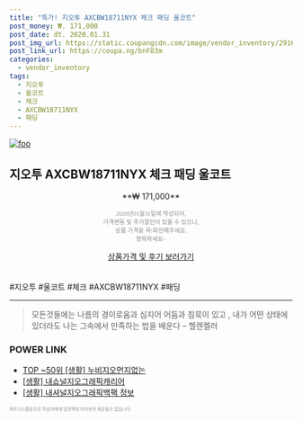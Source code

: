 ```yaml
--- 
title: "특가! 지오투 AXCBW18711NYX 체크 패딩 울코트" 
post_money: ₩. 171,000 
post_date: dt. 2020.01.31 
post_img_url: https://static.coupangcdn.com/image/vendor_inventory/2916/54559d23ffe735f2c480b393cf97ddd822e260eaa657e298047a9e923441.jpg 
post_link_url: https://coupa.ng/bnF83m 
categories: 
  - vendor_inventory 
tags: 
  - 지오투 
  - 울코트 
  - 체크 
  - AXCBW18711NYX 
  - 패딩 
--- 
```

[![foo](https://static.coupangcdn.com/image/vendor_inventory/2916/54559d23ffe735f2c480b393cf97ddd822e260eaa657e298047a9e923441.jpg)](https://coupa.ng/bnF83m) 

## 지오투 AXCBW18711NYX 체크 패딩 울코트 
<p style="text-align: center;">**₩ 171,000**</p> 
<p style="text-align: center;"><span style="color: #898c8f; font-family: Georgia,Times,serif; font-size: 0.75em;">2020년01월31일에 작성되어, <br>가격변동 및 추가할인이 있을 수 있으니,<br> 상품 가격을 꼭!확인해주세요.<br>행복하세요~</span> 
</p>	 
<div markdown="0" style="text-align: center;"><a href="https://coupa.ng/bnF83m" class="btn btn--success">상품가격 및 후기 보러가기</a></div> 
<br><br> 
  #지오투 #울코트 #체크 #AXCBW18711NYX #패딩 
<hr> 

> 모든것들에는 나름의 경이로움과 심지어 어둠과 침묵이 있고 , 내가 어떤 상태에 있더라도 나는 그속에서 만족하는 법을 배운다 – 헬렌켈러 


### POWER LINK

* <a href="https://blog.naver.com/fasyy4321/221777201920" target="_blank"> TOP ~50위 [생활] 누비지오먼지없는</a>
* <a href="https://blog.naver.com/fasyy4321/221759208873" target="_blank"> [생활] 내쇼널지오그래픽캐리어  </a>
* <a href="https://blog.naver.com/santokki14/221765143648" target="_blank"> [생활] 내셔널지오그래픽백팩 정보 </a>

<span style="color: #898c8f; font-family: Georgia,Times,serif; font-size: 0.55em;">파트너스활동으로 작성자에게 일정액의 커미션이 제공될수 있습니다.</span> 
